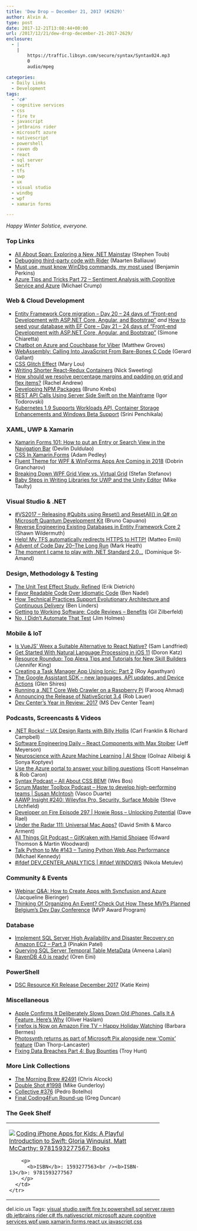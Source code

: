 ```yaml
---
title: 'Dew Drop – December 21, 2017 (#2629)'
author: Alvin A.
type: post
date: 2017-12-21T13:08:44+00:00
url: /2017/12/21/dew-drop-december-21-2017-2629/
enclosure:
  - |
    |
        https://traffic.libsyn.com/secure/syntax/Syntax024.mp3
        0
        audio/mpeg
        
categories:
  - Daily Links
  - Development
tags:
  - 'c#'
  - cognitive services
  - css
  - fire tv
  - javascript
  - jetbrains rider
  - microsoft azure
  - nativescript
  - powershell
  - raven db
  - react
  - sql server
  - swift
  - tfs
  - uwp
  - ux
  - visual studio
  - windbg
  - wpf
  - xamarin forms

---
```

_Happy Winter Solstice, everyone._

### <a name="top"></a>Top Links

  * <a href="https://msdn.microsoft.com/en-us/magazine/mt814808?f=255&MSPPError=-2147217396" target="_blank">All About Span: Exploring a New .NET Mainstay</a> (Stephen Toub)
  * <a href="https://blog.jetbrains.com/dotnet/2017/12/20/debugging-third-party-code-rider/" target="_blank">Debugging third-party code with Rider</a> (Maarten Balliauw)
  * <a href="https://blogs.msdn.microsoft.com/benjaminperkins/2017/12/21/must-use-must-know-windbg-commands-my-most-used/" target="_blank">Must use, must know WinDbg commands, my most used</a> (Benjamin Perkins)
  * <a href="https://www.michaelcrump.net/azure-tips-and-tricks72/" target="_blank">Azure Tips and Tricks Part 72 &#8211; Sentiment Analysis with Cognitive Service and Azure</a> (Michael Crump)



### <a name="web"></a>Web & Cloud Development

  * <a href="http://feedproxy.google.com/~r/Codeclimber/~3/aO9TT1EeKFU/" target="_blank">Entity Framework Core migration &#8211; Day 20 &#8211; 24 days of &#8220;Front-end Development with ASP.NET Core, Angular, and Bootstrap&#8221;</a> _and_ <a href="http://feedproxy.google.com/~r/Codeclimber/~3/TWO1mH6vvSM/" target="_blank">How to seed your database with EF Core &#8211; Day 21 &#8211; 24 days of &#8220;Front-end Development with ASP.NET Core, Angular, and Bootstrap&#8221;</a> (Simone Chiaretta)
  * <a href="http://feedproxy.google.com/~r/CrossCuttingConcerns/~3/gAd3VMCtTh8/Chatbot-Azure-Couchbase-Viber" target="_blank">Chatbot on Azure and Couchbase for Viber</a> (Matthew Groves)
  * <a href="https://dzone.com/articles/webassembly-calling-into-javascript-from-bare-bone?utm_medium=feed&utm_source=feedpress.me&utm_campaign=Feed%3A+dzone%2Fwebdev" target="_blank">WebAssembly: Calling Into JavaScript From Bare-Bones C Code</a> (Gerard Gallant)
  * <a href="http://feedproxy.google.com/~r/tympanus/~3/88gNj-zE9ZA/" target="_blank">CSS Glitch Effect</a> (Mary Lou)
  * <a href="https://hackernoon.com/writing-shorter-react-redux-containers-9852a43d457?source=rss----3a8144eabfe3---4" target="_blank">Writing Shorter React-Redux Containers</a> (Nick Sweeting)
  * <a href="https://www.rachelandrew.co.uk/archives/2017/12/20/how-should-we-resolve-percentage-margins-and-padding-on-grid-and-flex-items/" target="_blank">How should we resolve percentage margins and padding on grid and flex items?</a> (Rachel Andrew)
  * <a href="https://auth0.com/blog/developing-npm-packages/" target="_blank">Developing NPM Packages</a> (Bruno Krebs)
  * <a href="https://developer.ibm.com/swift/2017/12/20/rest-api-calls-using-server-side-swift-mainframe/" target="_blank">REST API Calls Using Server Side Swift on the Mainframe</a> (Igor Todorovski)
  * <a href="http://www.infoq.com/news/2017/12/kubernetes-1.9?utm_campaign=infoq_content&utm_source=infoq&utm_medium=feed&utm_term=global" target="_blank">Kubernetes 1.9 Supports Workloads API, Container Storage Enhancements and Windows Beta Support</a> (Srini Penchikala)



### <a name="silverlight"></a>XAML, UWP & Xamarin

  * <a href="https://devlinduldulao.pro/how-to-put-an-entry-or-search-view-in-the-navigation-bar/" target="_blank">Xamarin Forms 101: How to put an Entry or Search View in the Navigation Bar</a> (Devlin Duldulao)
  * <a href="https://xamarinhelp.com/css-xamarin-forms/" target="_blank">CSS In Xamarin.Forms</a> (Adam Pedley)
  * <a href="https://www.telerik.com/blogs/fluent-theme-for-wpf-winforms-apps-coming-in-2018" target="_blank">Fluent Theme for WPF & WinForms Apps Are Coming in 2018</a> (Dobrin Grancharov)
  * <a href="https://www.telerik.com/blogs/breaking-down-wpf-grid-view-vs-virtual-grid" target="_blank">Breaking Down WPF Grid View vs. Virtual Grid</a> (Stefan Stefanov)
  * <a href="http://feedproxy.google.com/~r/mtaulty/~3/Zd1-qQ96SQE/" target="_blank">Baby Steps in Writing Libraries for UWP and the Unity Editor</a> (Mike Taulty)



### <a name="dotnet"></a>Visual Studio & .NET

  * <a href="http://feedproxy.google.com/~r/elbruno/~3/riZwPm4vLE8/" target="_blank">#VS2017 – Releasing #Qubits using Reset() and ResetAll() in Q# on Microsoft Quantum Development Kit</a> (Bruno Capuano)
  * <a href="https://wildermuth.com/2017/12/20/Reverse-Engineering-Existing-Databases-in-Entity-Framework-Core-2" target="_blank">Reverse Engineering Existing Databases in Entity Framework Core 2</a> (Shawn Wildermuth)
  * <a href="http://feedproxy.google.com/~r/MattsAlmSpace/~3/bmL51rGa8Cw/help-my-tfs-automatically-redirects.html" target="_blank">Help! My TFS automatically redirects HTTPS to HTTP!</a> (Matteo Emili)
  * <a href="http://markheath.net/post/advent-of-code-2017-day-20" target="_blank">Advent of Code Day 20–The Long Run</a> (Mark Heath)
  * <a href="https://www.domstamand.com/the-moment-i-came-to-play-with-dotnet-standard-2/" target="_blank">The moment I came to play with .NET Standard 2.0…</a> (Dominique St-Amand)



### <a name="design"></a>Design, Methodology & Testing

  * <a href="https://blog.ndepend.com/unit-test-effect-study-refined/" target="_blank">The Unit Test Effect Study, Refined</a> (Erik Dietrich)
  * <a href="https://www.bennadel.com/blog/3389-favor-readable-code-over-idiomatic-code.htm" target="_blank">Favor Readable Code Over Idiomatic Code</a> (Ben Nadel)
  * <a href="http://www.infoq.com/news/2017/12/technical-practices?utm_campaign=infoq_content&utm_source=infoq&utm_medium=feed&utm_term=global" target="_blank">How Technical Practices Support Evolutionary Architecture and Continuous Delivery</a> (Ben Linders)
  * <a href="http://feedproxy.google.com/~r/gilzilberfeld/~3/HwedxSRkFmg/getting-to-working-software-code-reviews-benefits.html" target="_blank">Getting to Working Software: Code Reviews – Benefits</a> (Gil Zilberfeld)
  * <a href="http://feedproxy.google.com/~r/Frazzleddad/~3/Gx8RdnCHFWw/no-i-didnt-automate-that-test.html" target="_blank">No, I Didn&#8217;t Automate That Test</a> (Jim Holmes)



### <a name="mobile"></a>Mobile & IoT

  * <a href="https://www.bignerdranch.com/blog/is-vuejs-weex-a-suitable-alternative-to-react-native/" target="_blank">Is VueJS&#8217; Weex a Suitable Alternative to React Native?</a> (Sam Landfried)
  * <a href="https://code.tutsplus.com/tutorials/getting-started-with-natural-language-processing-in-ios-11--cms-30091" target="_blank">Get Started With Natural Language Processing in iOS 11</a> (Doron Katz)
  * <a href="https://developer.amazon.com/blogs/alexa/post/82578e06-1733-49ee-a801-e5bea45b2686/resource-roundup-top-alexa-tips-and-tutorials-for-new-skill-builders" target="_blank">Resource Roundup: Top Alexa Tips and Tutorials for New Skill Builders</a> (Jennifer King)
  * <a href="https://code.tutsplus.com/tutorials/creating-a-task-manager-app-using-ionic-part-2--cms-29977" target="_blank">Creating a Task Manager App Using Ionic: Part 2</a> (Roy Agasthyan)
  * <a href="http://feedproxy.google.com/~r/GDBcode/~3/3rCNAAKo1ks/the-google-assistant-sdk-new-languages.html" target="_blank">The Google Assistant SDK &#8211; new languages, API updates, and Device Actions</a> (Glen Shires)
  * <a href="https://dzone.com/articles/run-net-core-web-crawler-on-raspberry-pi?utm_medium=feed&utm_source=feedpress.me&utm_campaign=Feed%3A+dzone%2Fiot" target="_blank">Running a .NET Core Web Crawler on a Raspberry Pi</a> (Farooq Ahmad)
  * <a href="https://www.nativescript.org/blog/announcing-the-release-of-nativescript-3.4" target="_blank">Announcing the Release of NativeScript 3.4</a> (Rob Lauer)
  * <a href="http://blogs.windows.com/buildingapps/2017/12/20/dev-centers-year-review-2017/?WT.mc_id=DX_MVP4025064" target="_blank">Dev Center’s Year in Review: 2017</a> (MS Dev Center Team)



### <a name="podcasts"></a>Podcasts, Screencasts & Videos

  * <a href="http://www.dotnetrocks.com/default.aspx?ShowNum=1504" target="_blank">.NET Rocks! &#8211; UX Design Rants with Billy Hollis</a> (Carl Franklin & Richard Campbell)
  * <a href="https://softwareengineeringdaily.com/2017/12/21/react-components-with-max-stoiber/" target="_blank">Software Engineering Daily &#8211; React Components with Max Stoiber</a> (Jeff Meyerson)
  * <a href="https://channel9.msdn.com/Shows/AI-Show/Neuroscience-with-Azure-Machine-Learning?WT.mc_id=DX_MVP4025064" target="_blank">Neuroscience with Azure Machine Learning | AI Show</a> (Golnaz Alibeigi & Sonya Koptyev)
  * <a href="https://channel9.msdn.com/Shows/Azure-Friday/Use-the-Azure-portal-to-answer-your-billing-questions?WT.mc_id=DX_MVP4025064" target="_blank">Use the Azure portal to answer your billing questions</a> (Scott Hanselman & Rob Caron)
  * <a href="https://traffic.libsyn.com/secure/syntax/Syntax024.mp3" target="_blank">Syntax Podcast &#8211; All About CSS BEM!</a> (Wes Bos)
  * <a href="http://scrummastertoolbox.libsyn.com/how-to-develop-high-performing-teams-susan-mcintosh" target="_blank">Scrum Master Toolbox Podcast &#8211; How to develop high-performing teams | Susan McIntosh</a> (Vasco Duarte)
  * <a href="http://allaboutwindowsphone.com/media/item/22679_AAWP_Insight_240.php" target="_blank">AAWP Insight #240: Wileyfox Pro, Security, Surface Mobile</a> (Steve Litchfield)
  * <a href="http://developeronfire.com/podcast/episode-297-howie-ross-unlocking-potential" target="_blank">Developer on Fire Episode 297 | Howie Ross &#8211; Unlocking Potential</a> (Dave Rael)
  * <a href="http://relay.fm/radar/111" target="_blank">Under the Radar 111: Universal Mac Apps?</a> (David Smith & Marco Arment)
  * <a href="https://www.allthingsgit.com/episodes/gitkraken_with_hamid_shojaee.html" target="_blank">All Things Git Podcast &#8211; GitKraken with Hamid Shojaee</a> (Edward Thomson & Martin Woodward)
  * <a href="https://talkpython.fm/episodes/show/143/tuning-python-web-app-performance" target="_blank">Talk Python to Me #143 &#8211; Tuning Python Web App Performance</a> (Michael Kennedy)
  * <a href="https://channel9.msdn.com/Shows/ifdefWINDOWS/ifdef-DEVCENTERANALYTICS?WT.mc_id=DX_MVP4025064" target="_blank">#ifdef DEV_CENTER_ANALYTICS | #ifdef WINDOWS</a> (Nikola Metulev)



### <a name="events"></a>Community & Events

  * <a href="https://www.syncfusion.com/blogs/post/webinar-q-and-a-how-to-create-apps-with-syncfusion-and-azure.aspx" target="_blank">Webinar Q&A: How to Create Apps with Syncfusion and Azure</a> (Jacqueline Bieringer)
  * <a href="https://blogs.msdn.microsoft.com/mvpawardprogram/2017/12/20/how-mvps-planned-dev-day/" target="_blank">Thinking Of Organizing An Event? Check Out How These MVPs Planned Belgium’s Dev Day Conference</a> (MVP Award Program)



### <a name="sql"></a>Database

  * <a href="http://feedproxy.google.com/~r/MSSQLTips-LatestSqlServerTips/~3/CyXeSb4ONeU/tip.asp" target="_blank">Implement SQL Server High Availability and Disaster Recovery on Amazon EC2 &#8211; Part 3</a> (Pinakin Patel)
  * <a href="http://feedproxy.google.com/~r/MSSQLTips-LatestSqlServerTips/~3/pS8QqWsBoVU/tip.asp" target="_blank">Querying SQL Server Temporal Table MetaData</a> (Ameena Lalani)
  * <a href="http://feedproxy.google.com/~r/AyendeRahien/~3/8f1PP_NUnjo/ravendb-4-0-is-ready" target="_blank">RavenDB 4.0 is ready!</a> (Oren Eini)



### <a name="ps"></a>PowerShell

  * <a href="https://blogs.msdn.microsoft.com/powershell/2017/12/20/dsc-resource-kit-release-december-2017/" target="_blank">DSC Resource Kit Release December 2017</a> (Katie Keim)



### <a name="misc"></a>Miscellaneous

  * <a href="http://www.redmondpie.com/apple-confirms-it-deliberately-slows-down-old-iphones-calls-it-a-feature-heres-why/" target="_blank">Apple Confirms It Deliberately Slows Down Old iPhones, Calls It A Feature, Here’s Why</a> (Oliver Haslam)
  * <a href="https://blog.mozilla.org/blog/2017/12/20/firefox-is-now-on-amazon-fire-tv-happy-holiday-watching/" target="_blank">Firefox is Now on Amazon Fire TV – Happy Holiday Watching</a> (Barbara Bermes)
  * <a href="http://feedproxy.google.com/~r/wmexperts/~3/58NM3huNQng/photosynth-comes-back-part-microsoft-pix-alongside-new-comix-feature" target="_blank">Photosynth returns as part of Microsoft Pix alongside new &#8216;Comix&#8217; feature</a> (Dan Thorp-Lancaster)
  * <a href="http://feedproxy.google.com/~r/TroyHunt/~3/kWd1TO7Uma8/" target="_blank">Fixing Data Breaches Part 4: Bug Bounties</a> (Troy Hunt)



### <a name="links"></a>More Link Collections

  * <a href="http://feedproxy.google.com/~r/ReflectivePerspective/~3/N2pWDFjqDO4/" target="_blank">The Morning Brew #2491</a> (Chris Alcock)
  * <a href="https://afreshcup.com/home/2017/12/21/double-shot-1998.html" target="_blank">Double Shot #1998</a> (Mike Gunderloy)
  * <a href="http://feedproxy.google.com/~r/tympanus/~3/efefmma94zY/" target="_blank">Collective #376</a> (Pedro Botelho)
  * <a href="https://channel9.msdn.com/coding4fun/blog/Final-Coding4Fun-Round-up?WT.mc_id=DX_MVP4025064" target="_blank">Final Coding4Fun Round-up</a> (Greg Duncan)



### <a name="shelf"></a>The Geek Shelf

<div class="wlWriterEditableSmartContent" id="scid:7dc1bd33-94bd-46fd-a20b-0131235bcd47:a24f87fd-d2b4-4b69-8b72-56a70c542922" style="margin: 0px; padding: 0px; float: none; display: inline;">
  <table cellspacing="0" cellpadding="2" width="400" border="0" unselectable="on">
    <tr>
      <td valign="top" width="400">
        <p>
          <a title="Coding iPhone Apps for Kids: A Playful Introduction to Swift: Gloria Winquist, Matt McCarthy: 9781593277567: Books" href="http://www.amazon.com/exec/obidos/ASIN/1593277563/amavin-20"><img data-recalc-dims="1" decoding="async" src="https://i0.wp.com/images-na.ssl-images-amazon.com/images/I/51bBqnl3llL._AC_US218_.jpg?w=660&#038;ssl=1" border="0" align="left" style="float:left" />Coding iPhone Apps for Kids: A Playful Introduction to Swift: Gloria Winquist, Matt McCarthy: 9781593277567: Books</a>
        </p>
        
        <p>
          <b>ISBN</b>: 1593277563<br /><b>ISBN-13</b>: 9781593277567
        </p>
      </td>
    </tr>
  </table>
</div>



<div class="wlWriterEditableSmartContent" id="scid:77ECF5F8-D252-44F5-B4EB-D463C5396A79:e2f8de3c-63ec-4140-bd3d-05dc2f428494" style="margin: 0px; padding: 0px; float: none; display: inline;">
  del.icio.us Tags: <a href="http://del.icio.us/popular/visual+studio" rel="tag">visual studio</a>,<a href="http://del.icio.us/popular/swift" rel="tag">swift</a>,<a href="http://del.icio.us/popular/fire+tv" rel="tag">fire tv</a>,<a href="http://del.icio.us/popular/powershell" rel="tag">powershell</a>,<a href="http://del.icio.us/popular/sql+server" rel="tag">sql server</a>,<a href="http://del.icio.us/popular/raven+db" rel="tag">raven db</a>,<a href="http://del.icio.us/popular/jetbrains+rider" rel="tag">jetbrains rider</a>,<a href="http://del.icio.us/popular/c%23" rel="tag">c#</a>,<a href="http://del.icio.us/popular/tfs" rel="tag">tfs</a>,<a href="http://del.icio.us/popular/nativescript" rel="tag">nativescript</a>,<a href="http://del.icio.us/popular/microsoft+azure" rel="tag">microsoft azure</a>,<a href="http://del.icio.us/popular/cognitive+services" rel="tag">cognitive services</a>,<a href="http://del.icio.us/popular/wpf" rel="tag">wpf</a>,<a href="http://del.icio.us/popular/uwp" rel="tag">uwp</a>,<a href="http://del.icio.us/popular/xamarin.forms" rel="tag">xamarin.forms</a>,<a href="http://del.icio.us/popular/react" rel="tag">react</a>,<a href="http://del.icio.us/popular/ux" rel="tag">ux</a>,<a href="http://del.icio.us/popular/javascript" rel="tag">javascript</a>,<a href="http://del.icio.us/popular/css" rel="tag">css</a>
</div>